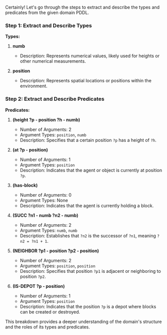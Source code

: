 Certainly! Let's go through the steps to extract and describe the types and predicates from the given domain PDDL.

### Step 1: Extract and Describe Types

**Types:**
1. **numb**
   - Description: Represents numerical values, likely used for heights or other numerical measurements.
   
2. **position**
   - Description: Represents spatial locations or positions within the environment.

### Step 2: Extract and Describe Predicates

**Predicates:**
1. **(height ?p - position ?h - numb)**
   - Number of Arguments: 2
   - Argument Types: `position`, `numb`
   - Description: Specifies that a certain position `?p` has a height of `?h`.

2. **(at ?p - position)**
   - Number of Arguments: 1
   - Argument Types: `position`
   - Description: Indicates that the agent or object is currently at position `?p`.
   
3. **(has-block)**
   - Number of Arguments: 0
   - Argument Types: None
   - Description: Indicates that the agent is currently holding a block.

4. **(SUCC ?n1 - numb ?n2 - numb)**
   - Number of Arguments: 2
   - Argument Types: `numb`, `numb`
   - Description: Establishes that `?n2` is the successor of `?n1`, meaning `?n2 = ?n1 + 1`.

5. **(NEIGHBOR ?p1 - position ?p2 - position)**
   - Number of Arguments: 2
   - Argument Types: `position`, `position`
   - Description: Specifies that position `?p1` is adjacent or neighboring to position `?p2`.

6. **(IS-DEPOT ?p - position)**
   - Number of Arguments: 1
   - Argument Types: `position`
   - Description: Indicates that the position `?p` is a depot where blocks can be created or destroyed.

This breakdown provides a deeper understanding of the domain's structure and the roles of its types and predicates.
